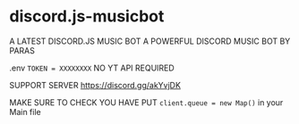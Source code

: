 # discord.js-musicbot
A LATEST DISCORD.JS MUSIC BOT 
A POWERFUL DISCORD MUSIC BOT BY PARAS


.env
```TOKEN = XXXXXXXX```
NO YT API REQUIRED 

SUPPORT SERVER 
https://discord.gg/akYvjDK



MAKE SURE TO CHECK YOU HAVE PUT
```client.queue = new Map()```
in your Main file

